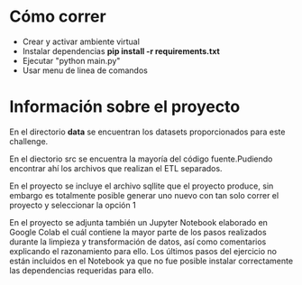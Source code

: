 # Cómo correr

- Crear y activar ambiente virtual
- Instalar dependencias **pip install -r requirements.txt**
- Ejecutar "python main.py"
- Usar menu de linea de comandos

# Información sobre el proyecto

En el directorio **data** se encuentran los datasets proporcionados para este challenge. 

En el diectorio src se encuentra la mayoría del código fuente.Pudiendo encontrar ahí los archivos que realizan el ETL separados.

En el proyecto se incluye el archivo sqllite que el proyecto produce, sin embargo es totalmente posible generar uno nuevo con tan solo correr el proyecto y seleccionar la opción 1

En el proyecto se adjunta también un Jupyter Notebook elaborado en Google Colab el cuál contiene la mayor parte de los pasos realizados durante la limpieza y transformación de datos, así como comentarios explicando el razonamiento para ello. Los últimos pasos del ejercicio no están incluidos en el Notebook ya que no fue posible instalar correctamente las dependencias requeridas para ello. 